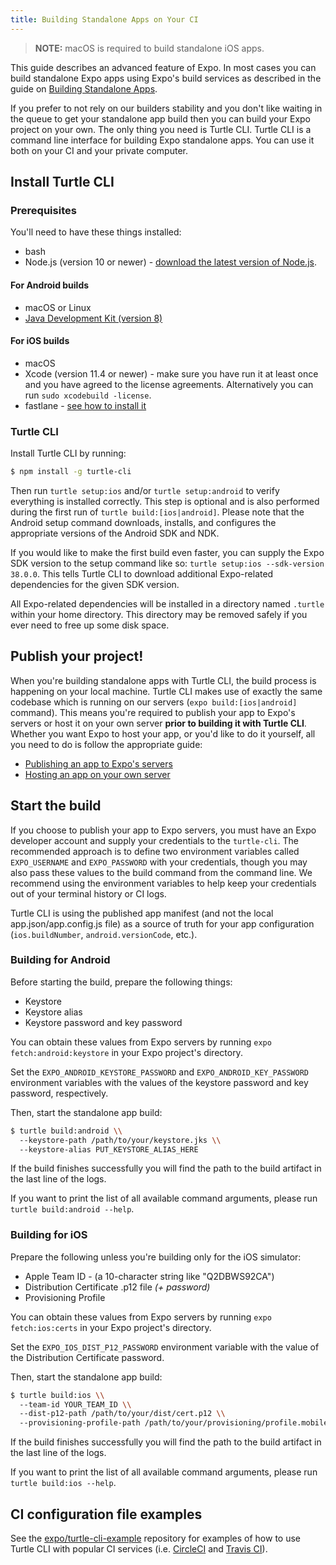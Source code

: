 ```yaml
---
title: Building Standalone Apps on Your CI
---
```


> **NOTE:** macOS is required to build standalone iOS apps.

This guide describes an advanced feature of Expo. In most cases you can build
standalone Expo apps using Expo's build services as described in the guide
on [Building Standalone Apps](building-standalone-apps.md).

If you prefer to not rely on our builders stability and you don't like waiting
in the queue to get your standalone app build then you can build your Expo
project on your own. The only thing you need is Turtle CLI. Turtle CLI is
a command line interface for building Expo standalone apps. You can use it
both on your CI and your private computer.

## Install Turtle CLI

### Prerequisites

You'll need to have these things installed:

- bash
- Node.js (version 10 or newer) - [download the latest version of Node.js](https://nodejs.org/en/).

#### For Android builds

- macOS or Linux
- [Java Development Kit (version 8)](https://jdk.java.net/)

#### For iOS builds

- macOS
- Xcode (version 11.4 or newer) - make sure you have run it at least once
  and you have agreed to the license agreements. Alternatively you can run `sudo xcodebuild -license`.
- fastlane - [see how to install it](https://docs.fastlane.tools/getting-started/ios/setup/#installing-fastlane)

### Turtle CLI

Install Turtle CLI by running:

```sh
$ npm install -g turtle-cli
```

Then run `turtle setup:ios` and/or `turtle setup:android` to verify everything
is installed correctly. This step is optional and is also performed during
the first run of `turtle build:[ios|android]`. Please note that the Android setup command
downloads, installs, and configures the appropriate versions of the Android SDK
and NDK.

If you would like to make the first build even faster, you can supply the Expo
SDK version to the setup command like so: `turtle setup:ios --sdk-version 38.0.0`.
This tells Turtle CLI to download additional Expo-related dependencies for
the given SDK version.

All Expo-related dependencies will be installed in a directory named `.turtle`
within your home directory. This directory may be removed safely if you ever
need to free up some disk space.

## Publish your project!

When you're building standalone apps with Turtle CLI, the build process is happening on your local machine.
Turtle CLI makes use of exactly the same codebase which is running on our servers (`expo build:[ios|android]` command).
This means you're required to publish your app to Expo's servers or host it on your own server **prior to building it with Turtle CLI**.
Whether you want Expo to host your app, or you'd like to do it yourself, all you need to do is follow the appropriate guide:

- [Publishing an app to Expo's servers](../workflow/publishing.md)
- [Hosting an app on your own server](hosting-your-app.md)

## Start the build

If you choose to publish your app to Expo servers, you must have an Expo
developer account and supply your credentials to the `turtle-cli`.
The recommended approach is to define two environment variables called
`EXPO_USERNAME` and `EXPO_PASSWORD` with your credentials, though you may also
pass these values to the build command from the command line. We recommend
using the environment variables to help keep your credentials out of your
terminal history or CI logs.

Turtle CLI is using the published app manifest (and not the local app.json/app.config.js file)
as a source of truth for your app configuration (`ios.buildNumber`, `android.versionCode`, etc.).

### Building for Android

Before starting the build, prepare the following things:

- Keystore
- Keystore alias
- Keystore password and key password

You can obtain these values from Expo servers by running `expo fetch:android:keystore` in your Expo project's directory.

Set the `EXPO_ANDROID_KEYSTORE_PASSWORD` and `EXPO_ANDROID_KEY_PASSWORD`
environment variables with the values of the keystore password and key password,
respectively.

Then, start the standalone app build:

```sh
$ turtle build:android \\
  --keystore-path /path/to/your/keystore.jks \\
  --keystore-alias PUT_KEYSTORE_ALIAS_HERE
```

If the build finishes successfully you will find the path to the build artifact
in the last line of the logs.

If you want to print the list of all available command arguments,
please run `turtle build:android --help`.

### Building for iOS

Prepare the following unless you're building only for the iOS simulator:

- Apple Team ID - (a 10-character string like "Q2DBWS92CA")
- Distribution Certificate .p12 file _(+ password)_
- Provisioning Profile

You can obtain these values from Expo servers by running `expo fetch:ios:certs` in your Expo project's directory.

Set the `EXPO_IOS_DIST_P12_PASSWORD` environment variable with the value of
the Distribution Certificate password.

Then, start the standalone app build:

```sh
$ turtle build:ios \\
  --team-id YOUR_TEAM_ID \\
  --dist-p12-path /path/to/your/dist/cert.p12 \\
  --provisioning-profile-path /path/to/your/provisioning/profile.mobileprovision
```

If the build finishes successfully you will find the path to the build artifact
in the last line of the logs.

If you want to print the list of all available command arguments,
please run `turtle build:ios --help`.

## CI configuration file examples

See the [expo/turtle-cli-example](https://github.com/expo/turtle-cli-example) repository
for examples of how to use Turtle CLI with popular CI services (i.e. [CircleCI](https://github.com/expo/turtle-cli-example#circleci)
and [Travis CI](https://github.com/expo/turtle-cli-example#travis-ci)).
